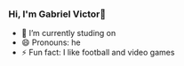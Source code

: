 ### Hi, I'm Gabriel Victor👋

- 🔭 I’m currently studing on <a herf ="https://www.unifacisa.edu.br/home">
- 😄 Pronouns: he
- ⚡ Fun fact: I like football and video games
